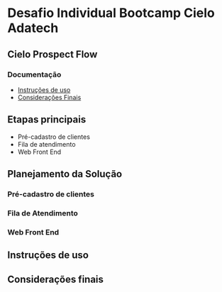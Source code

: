 # Desafio Individual Bootcamp Cielo Adatech

## Cielo Prospect Flow

### Documentação


* [Instruções de uso](https://maven.apache.org/guides/index.html)
* [Considerações Finais](https://docs.spring.io/spring-boot/docs/3.1.4/maven-plugin/reference/html/)


## Etapas principais

- Pré-cadastro de clientes
- Fila de atendimento
- Web Front End

## Planejamento da Solução

### Pré-cadastro de clientes

### Fila de Atendimento

### Web Front End



## Instruções de uso

## Considerações finais

